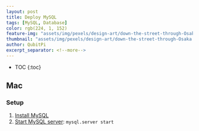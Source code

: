 ```yaml
---
layout: post
title: Deploy MySQL
tags: [MySQL, Database]
color: rgb(224, 1, 152)
feature-img: "assets/img/pexels/design-art/down-the-street-through-Osaka.png"
thumbnail: "assets/img/pexels/design-art/down-the-street-through-Osaka.png"
author: QubitPi
excerpt_separator: <!--more-->
---
```


<!--more-->

* TOC
{:toc}

## Mac

### Setup

1. [Install MySQL](https://formulae.brew.sh/formula/mysql)
2. [Start MySQL server](https://stackoverflow.com/a/32711297): `mysql.server start`


